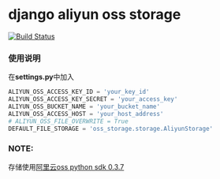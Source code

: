 django aliyun oss storage
==========================

[![Build Status](https://travis-ci.org/GTxx/django-aliyun-storage.svg?branch=master)](https://travis-ci.org/GTxx/django-aliyun-storage)

### 使用说明
在**settings.py**中加入
```python
ALIYUN_OSS_ACCESS_KEY_ID = 'your_key_id'
ALIYUN_OSS_ACCESS_KEY_SECRET = 'your_access_key'
ALIYUN_OSS_BUCKET_NAME = 'your_bucket_name'
ALIYUN_OSS_ACCESS_HOST = 'your_host_address'
# ALIYUN_OSS_FILE_OVERWRITE = True
DEFAULT_FILE_STORAGE = 'oss_storage.storage.AliyunStorage'
```

### NOTE:
存储使用[阿里云oss python sdk 0.3.7](http://docs.aliyun.com/?spm=5176.383663.9.4.HPtEmb#/oss/sdk/sdk-download&python)
